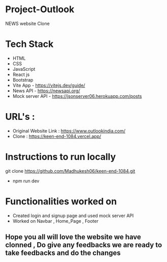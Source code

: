 # Project-Outlook
NEWS website Clone


# Tech Stack
* HTML
* CSS
* JavaScript
* React js
* Bootstrap
* Vite App - https://vitejs.dev/guide/
* News API - https://newsapi.org/
* Mock server API - https://jsonserver06.herokuapp.com/posts

# URL's :
* Original Website Link : https://www.outlookindia.com/
* Clone : https://keen-end-1084.vercel.app/


# Instructions to run locally
git clone https://github.com/Madhukesh06/keen-end-1084.git
* npm run dev

# Functionalities worked on 
* Created login and signup page and used mock server API
* Worked on Navbar , Home_Page , Footer

## Hope you all will love the website we have clonned , Do give any feedbacks we are ready to take feedbacks and do the changes #





